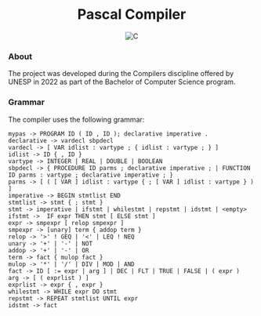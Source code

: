 <h1 align="center">Pascal Compiler</h1>
<p align="center"><img src="https://img.shields.io/badge/c-%2300599C.svg?style=for-the-badge&logo=c&logoColor=white" alt="C" /></p>

<h3>About</h3>
<p>The project was developed during the Compilers discipline offered by UNESP in 2022 as part of the Bachelor of Computer Science program.</p>

<h3>Grammar</h3>
<p>The compiler uses the following grammar:</p>

```
mypas -> PROGRAM ID ( ID , ID ); declarative imperative .
declarative -> vardecl sbpdecl
vardecl -> [ VAR idlist : vartype ; { idlist : vartype ; } ]
idlist -> ID { , ID }
vartype -> INTEGER | REAL | DOUBLE | BOOLEAN
sbpdecl -> { PROCEDURE ID parms ; declarative imperative ; | FUNCTION ID parms : vartype ; declarative imperative ; }
parms -> [ ( [ VAR ] idlist : vartype { ; [ VAR ] idlist : vartype } ) ]
imperative -> BEGIN stmtlist END
stmtlist -> stmt { ; stmt }
stmt -> imperative | ifstmt | whilestmt | repstmt | idstmt | <empty>
ifstmt ->  IF expr THEN stmt [ ELSE stmt ]
expr -> smpexpr [ relop smpexpr ]
smpexpr -> [unary] term { addop term }
relop -> '>' ! GEQ | '<' | LEQ ! NEQ
unary -> '+' | '-' | NOT
addop -> '+' | '-' | OR
term -> fact { mulop fact }
mulop -> '*' | '/' | DIV | MOD | AND
fact -> ID [ := expr | arg ] | DEC | FLT | TRUE | FALSE | ( expr )
arg -> [ ( exprlist ) ]
exprlist -> expr { , expr }
whilestmt -> WHILE expr DO stmt
repstmt -> REPEAT stmtlist UNTIL expr
idstmt -> fact
```
